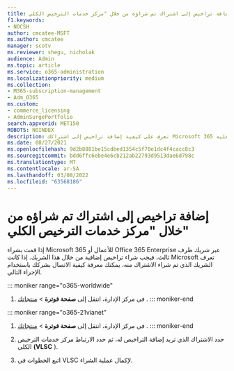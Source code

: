 ```yaml
---
title: إضافة تراخيص إلى اشتراك تم شراؤه من خلال "مركز خدمات الترخيص الكلي"
f1.keywords:
- NOCSH
author: cmcatee-MSFT
ms.author: cmcatee
manager: scotv
ms.reviewer: shegu, nicholak
audience: Admin
ms.topic: article
ms.service: o365-administration
ms.localizationpriority: medium
ms.collection:
- M365-subscription-management
- Adm_O365
ms.custom:
- commerce_licensing
- AdminSurgePortfolio
search.appverid: MET150
ROBOTS: NOINDEX
description: تعرف على كيفية إضافة تراخيص إلى اشتراكك Microsoft 365 الذي تم شراؤه من خلال شريك جهة خارجية، الذي تعرفت عليه Microsoft.
ms.date: 08/27/2021
ms.openlocfilehash: 9d2b8881be15cdbed1354c5f70e1dc4f4cacc8c3
ms.sourcegitcommit: bdd6ffc6ebe4e6cb212ab22793d9513dae6d798c
ms.translationtype: MT
ms.contentlocale: ar-SA
ms.lasthandoff: 03/08/2022
ms.locfileid: "63568186"
---
```

# <a name="add-licenses-to-a-subscription-purchased-through-the-volume-licensing-service-center"></a>إضافة تراخيص إلى اشتراك تم شراؤه من خلال "مركز خدمات الترخيص الكلي"

إذا قمت بشراء Microsoft 365 للأعمال أو Office 365 Enterprise عبر شريك طرف ثالث، فيجب شراء تراخيص إضافية من خلال هذا الشريك. إذا كانت Microsoft تعرف الشريك الذي تم شراء الاشتراك منه، يمكنك معرفة كيفية الاتصال بشركك باستخدام الإجراء التالي.
  
::: moniker range="o365-worldwide"

1. في مركز الإدارة، انتقل إلى **صفحة فوترة** \> <a href="https://go.microsoft.com/fwlink/p/?linkid=842054" target="_blank">منتجاتك</a> .
::: moniker-end

::: moniker range="o365-21vianet"

1. في مركز الإدارة، انتقل إلى **صفحة فوترة** \> <a href="https://go.microsoft.com/fwlink/p/?linkid=850626" target="_blank">منتجاتك</a> .
::: moniker-end

2. حدد الاشتراك الذي تريد إضافة التراخيص له، ثم حدد الارتباط مركز خدمات الترخيص الكلي **(VLSC** ).

3. اتبع الخطوات في VLSC لإكمال عملية الشراء.